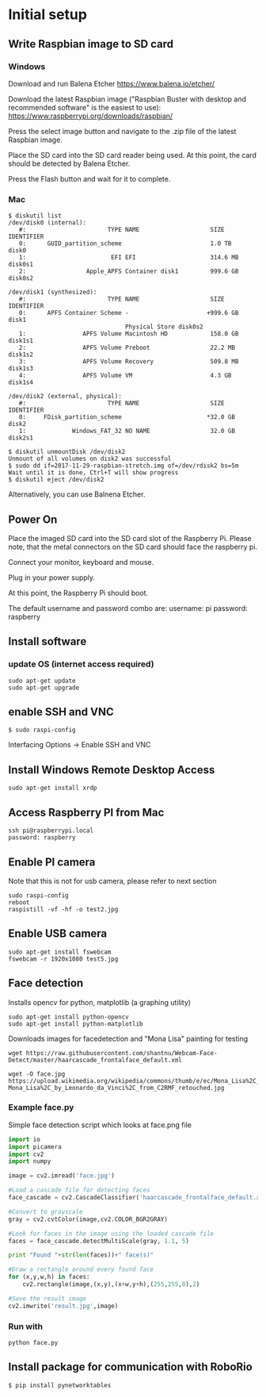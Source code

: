 # Initial setup

## Write Raspbian image to SD card

### Windows

Download and run Balena Etcher https://www.balena.io/etcher/

Download the latest Raspbian image ("Raspbian Buster with desktop and recommended software" is the easiest to use): https://www.raspberrypi.org/downloads/raspbian/

Press the select image button and navigate to the .zip file of the latest Raspbian image.

Place the SD card into the SD card reader being used. At this point, the card should be detected by Balena Etcher.

Press the Flash button and wait for it to complete.

### Mac

```
$ diskutil list
/dev/disk0 (internal):
   #:                       TYPE NAME                    SIZE       IDENTIFIER
   0:      GUID_partition_scheme                         1.0 TB     disk0
   1:                        EFI EFI                     314.6 MB   disk0s1
   2:                 Apple_APFS Container disk1         999.6 GB   disk0s2

/dev/disk1 (synthesized):
   #:                       TYPE NAME                    SIZE       IDENTIFIER
   0:      APFS Container Scheme -                      +999.6 GB   disk1
                                 Physical Store disk0s2
   1:                APFS Volume Macintosh HD            158.0 GB   disk1s1
   2:                APFS Volume Preboot                 22.2 MB    disk1s2
   3:                APFS Volume Recovery                509.8 MB   disk1s3
   4:                APFS Volume VM                      4.3 GB     disk1s4

/dev/disk2 (external, physical):
   #:                       TYPE NAME                    SIZE       IDENTIFIER
   0:     FDisk_partition_scheme                        *32.0 GB    disk2
   1:             Windows_FAT_32 NO NAME                 32.0 GB    disk2s1

$ diskutil unmountDisk /dev/disk2
Unmount of all volumes on disk2 was successful
$ sudo dd if=2017-11-29-raspbian-stretch.img of=/dev/rdisk2 bs=5m
Wait until it is done, Ctrl+T will show progress
$ diskutil eject /dev/disk2
```

Alternatively, you can use Balnena Etcher.

## Power On

Place the imaged SD card into the SD card slot of the Raspberry Pi. Please note, that the metal connectors on the SD card should face the raspberry pi.

Connect your monitor, keyboard and mouse.

Plug in your power supply.

At this point, the Raspberry Pi should boot.

The default username and password combo are:
username: pi
password: raspberry

## Install software

### update OS (internet access required)

```
sudo apt-get update
sudo apt-get upgrade
```

## enable SSH and VNC

```
$ sudo raspi-config
```
Interfacing Options -> Enable SSH and VNC

## Install Windows Remote Desktop Access

```
sudo apt-get install xrdp
```

## Access Raspberry PI from Mac

```
ssh pi@raspberrypi.local
password: raspberry
```

## Enable PI camera

Note that this is not for usb camera, please refer to next section

```
sudo raspi-config
reboot
raspistill -vf -hf -o test2.jpg
```

## Enable USB camera
```
sudo apt-get install fswebcam
fswebcam -r 1920x1080 test5.jpg
```

## Face detection
Installs opencv for python, matplotlib (a graphing utility)
```
sudo apt-get install python-opencv
sudo apt-get install python-matplotlib
```

Downloads images for facedetection and "Mona Lisa" painting for testing
```
wget https://raw.githubusercontent.com/shantnu/Webcam-Face-Detect/master/haarcascade_frontalface_default.xml

wget -O face.jpg https://upload.wikimedia.org/wikipedia/commons/thumb/e/ec/Mona_Lisa%2C_by_Leonardo_da_Vinci%2C_from_C2RMF_retouched.jpg/687px-Mona_Lisa%2C_by_Leonardo_da_Vinci%2C_from_C2RMF_retouched.jpg
```

### Example face.py

Simple face detection script which looks at face.png file
```python
import io
import picamera
import cv2
import numpy

image = cv2.imread('face.jpg')

#Load a cascade file for detecting faces
face_cascade = cv2.CascadeClassifier('haarcascade_frontalface_default.xml')

#Convert to grayscale
gray = cv2.cvtColor(image,cv2.COLOR_BGR2GRAY)

#Look for faces in the image using the loaded cascade file
faces = face_cascade.detectMultiScale(gray, 1.1, 5)

print "Found "+str(len(faces))+" face(s)"

#Draw a rectangle around every found face
for (x,y,w,h) in faces:
    cv2.rectangle(image,(x,y),(x+w,y+h),(255,255,0),2)

#Save the result image
cv2.imwrite('result.jpg',image)
```

### Run with

```
python face.py
```

## Install package for communication with RoboRio

```
$ pip install pynetworktables
```
